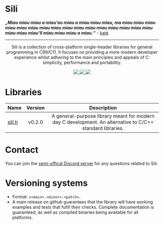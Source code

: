 Sili
====

<b><i>„Miau miau miau a miau'au miau a miau miau miau, ma miau miau miau miau miau miau miau miau miau miau miau miau miau miau miau miau miau miau miau'll miau miau miau a miau.“</i></b> - [katė](.github/cat.png)

---

<p align="center">
Sili is a collection of cross-platform single-header libraries for general
programming in C99/C11. It focuses on providing a more modern developer experience
whilst adhering to the main principles and appeals of C: simplicity, performance and portability.
</p>

<p align="center">
	<a href="https://github.com/EimaMei/sili-toolchain/actions/workflows/linux.yml">
		<img src="https://github.com/EimaMei/sili-toolchain/actions/workflows/linux.yml/badge.svg">
	</a>
	<a href="https://github.com/EimaMei/sili-toolchain/actions/workflows/windows.yml">
		<img src="https://github.com/EimaMei/sili-toolchain/actions/workflows/windows.yml/badge.svg">
	</a>
	<a href="https://github.com/EimaMei/sili-toolchain/actions/workflows/macos.yml">
		<img src="https://github.com/EimaMei/sili-toolchain/actions/workflows/macos.yml/badge.svg">
	</a>
</p>



# Libraries
|  Name                | Version | Description |
|----------------------|:-------:|:-----------:|
|  [sili.h](sili.h)    | v0.2.0  | A general-purpose library meant for modern day C development. An alternative to C/C++ standard libraries.

# Contact
You can join the [semi-offical Discord server](https://discord.gg/MSfSmNanF2) for 
any questions related to Sili.

# Versioning systems
- Format: `v<main>.<minor>.<patch>`.
- A main release on github guarantees that the library will have working examples 
and tests that fufill their checks. Complete documentation is guaranteed, as well 
as compiled binaries being available for all platforms.